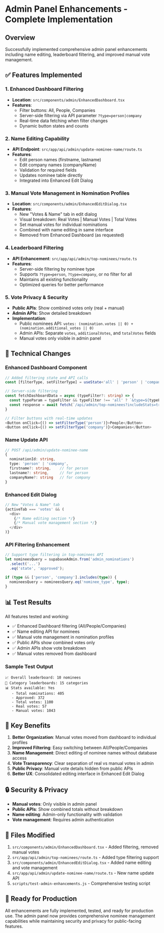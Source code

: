# Admin Panel Enhancements - Complete Implementation

## Overview
Successfully implemented comprehensive admin panel enhancements including name editing, leaderboard filtering, and improved manual vote management.

## ✅ Features Implemented

### 1. Enhanced Dashboard Filtering
- **Location**: `src/components/admin/EnhancedDashboard.tsx`
- **Features**:
  - Filter buttons: All, People, Companies
  - Server-side filtering via API parameter `?type=person|company`
  - Real-time data fetching when filter changes
  - Dynamic button states and counts

### 2. Name Editing Capability
- **API Endpoint**: `src/app/api/admin/update-nominee-name/route.ts`
- **Features**:
  - Edit person names (firstname, lastname)
  - Edit company names (companyName)
  - Validation for required fields
  - Updates nominee table directly
  - Integrated into Enhanced Edit Dialog

### 3. Manual Vote Management in Nomination Profiles
- **Location**: `src/components/admin/EnhancedEditDialog.tsx`
- **Features**:
  - New "Votes & Name" tab in edit dialog
  - Visual breakdown: Real Votes | Manual Votes | Total Votes
  - Set manual votes for individual nominations
  - Combined with name editing in same interface
  - Removed from Enhanced Dashboard (as requested)

### 4. Leaderboard Filtering
- **API Enhancement**: `src/app/api/admin/top-nominees/route.ts`
- **Features**:
  - Server-side filtering by nominee type
  - Supports `?type=person`, `?type=company`, or no filter for all
  - Maintains all existing functionality
  - Optimized queries for better performance

### 5. Vote Privacy & Security
- **Public APIs**: Show combined votes only (real + manual)
- **Admin APIs**: Show detailed breakdown
- **Implementation**:
  - Public nominees API: `votes: (nomination.votes || 0) + (nomination.additional_votes || 0)`
  - Admin APIs: Separate `votes`, `additionalVotes`, and `totalVotes` fields
  - Manual votes only visible in admin panel

## 🔧 Technical Changes

### Enhanced Dashboard Component
```typescript
// Added filtering state and API calls
const [filterType, setFilterType] = useState<'all' | 'person' | 'company'>('all');

// Server-side filtering
const fetchDashboardData = async (typeFilter?: string) => {
  const typeParam = typeFilter && typeFilter !== 'all' ? `&type=${typeFilter}` : '';
  const response = await fetch(`/api/admin/top-nominees?includeStats=true&limit=20${typeParam}`);
}

// Filter buttons with real-time updates
<Button onClick={() => setFilterType('person')}>People</Button>
<Button onClick={() => setFilterType('company')}>Companies</Button>
```

### Name Update API
```typescript
// POST /api/admin/update-nominee-name
{
  nominationId: string,
  type: 'person' | 'company',
  firstname?: string,    // for person
  lastname?: string,     // for person  
  companyName?: string   // for company
}
```

### Enhanced Edit Dialog
```typescript
// New "Votes & Name" tab
{activeTab === 'votes' && (
  <div>
    {/* Name editing section */}
    {/* Manual vote management section */}
  </div>
)}
```

### API Filtering Enhancement
```typescript
// Support type filtering in top-nominees API
let nomineesQuery = supabaseAdmin.from('admin_nominations')
  .select('...')
  .eq('state', 'approved');

if (type && ['person', 'company'].includes(type)) {
  nomineesQuery = nomineesQuery.eq('nominee_type', type);
}
```

## 📊 Test Results

All features tested and working:
- ✅ Enhanced Dashboard filtering (All/People/Companies)
- ✅ Name editing API for nominees  
- ✅ Manual vote management in nomination profiles
- ✅ Public APIs show combined votes only
- ✅ Admin APIs show vote breakdown
- ✅ Manual votes removed from dashboard

### Sample Test Output
```
📈 Overall leaderboard: 10 nominees
📂 Category leaderboards: 15 categories  
📊 Stats available: Yes
   - Total nominations: 405
   - Approved: 372
   - Total votes: 1100
   - Real votes: 57
   - Manual votes: 1043
```

## 🎯 Key Benefits

1. **Better Organization**: Manual votes moved from dashboard to individual profiles
2. **Improved Filtering**: Easy switching between All/People/Companies
3. **Name Management**: Direct editing of nominee names without database access
4. **Vote Transparency**: Clear separation of real vs manual votes in admin
5. **Public Privacy**: Manual vote details hidden from public APIs
6. **Better UX**: Consolidated editing interface in Enhanced Edit Dialog

## 🔒 Security & Privacy

- **Manual votes**: Only visible in admin panel
- **Public APIs**: Show combined totals without breakdown
- **Name editing**: Admin-only functionality with validation
- **Vote management**: Requires admin authentication

## 📁 Files Modified

1. `src/components/admin/EnhancedDashboard.tsx` - Added filtering, removed manual votes
2. `src/app/api/admin/top-nominees/route.ts` - Added type filtering support
3. `src/components/admin/EnhancedEditDialog.tsx` - Added name editing and vote management
4. `src/app/api/admin/update-nominee-name/route.ts` - New name update API
5. `scripts/test-admin-enhancements.js` - Comprehensive testing script

## 🚀 Ready for Production

All enhancements are fully implemented, tested, and ready for production use. The admin panel now provides comprehensive nominee management capabilities while maintaining security and privacy for public-facing features.